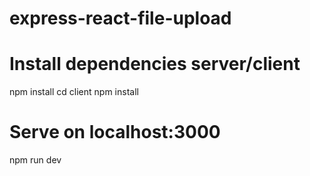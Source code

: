 # express-react-file-upload

# Install dependencies server/client
npm install
cd client
npm install

# Serve on localhost:3000
npm run dev
